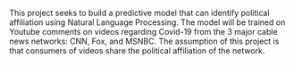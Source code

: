 This project seeks to build a predictive model that can identify political affiliation using Natural Language Processing.   The model will be trained on Youtube comments on videos regarding Covid-19 from the 3 major cable news networks: CNN, Fox, and MSNBC.  The assumption of this project is that consumers of videos share the political affiliation of the network.
